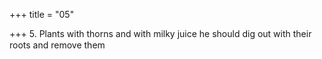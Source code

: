 +++
title = "05"

+++
5. Plants with thorns and with milky juice he should dig out with their roots and remove them
